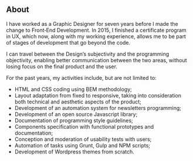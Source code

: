 ## About

I have worked as a Graphic Designer for seven years before I made the change to Front&#8209;End Development. In 2015, I finished a certificate program in UX, which now, along with my working experience, allows me to be part of stages of development that go beyond the code.

I can travel between the Design’s subjectivity and the programming objectivity,
enabling better communication between the two areas, without losing focus on the
final product and the user.

For the past years, my activities include, but are not limited to:

* HTML and CSS coding using BEM methodology;
* Layout adaptation from fixed to responsive, taking into consideration both technical and aesthetic aspects of the product;
* Development of an automation system for newsletters programming;
* Development of an open source Javascript library;
* Documentation of programming style guidelines;
* Components specification with functional prototypes and documentation;
* Conception and moderation of usability tests with users;
* Automation of tasks using Grunt, Gulp and NPM scripts;
* Development of Wordpress themes from scratch.